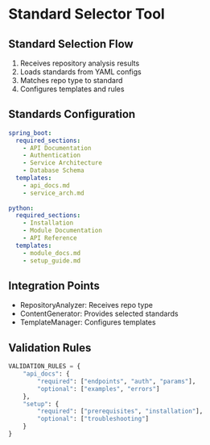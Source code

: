 # Standard Selector Tool

## Standard Selection Flow
1. Receives repository analysis results
2. Loads standards from YAML configs
3. Matches repo type to standard
4. Configures templates and rules

## Standards Configuration
```yaml
spring_boot:
  required_sections:
    - API Documentation
    - Authentication
    - Service Architecture
    - Database Schema
  templates:
    - api_docs.md
    - service_arch.md
    
python:
  required_sections:
    - Installation
    - Module Documentation
    - API Reference
  templates:
    - module_docs.md
    - setup_guide.md
```

## Integration Points
- RepositoryAnalyzer: Receives repo type
- ContentGenerator: Provides selected standards
- TemplateManager: Configures templates

## Validation Rules
```python
VALIDATION_RULES = {
    "api_docs": {
        "required": ["endpoints", "auth", "params"],
        "optional": ["examples", "errors"]
    },
    "setup": {
        "required": ["prerequisites", "installation"],
        "optional": ["troubleshooting"]
    }
}
```